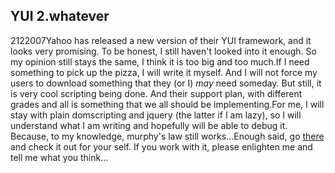 <article><h1>YUI 2.whatever</h1><time><span class="day">21</span><span class="month">2</span><span class="year">2007</span></time>Yahoo has released a new version of their YUI framework, and it looks very promising. To be honest, I still haven't looked into it enough. So my opinion still stays the same, I think it is too big and too much.If I need something to pick up the pizza, I will write it myself. And I will not force my users to download something that they (or I) <em>may</em> need someday. But still, it is very cool scripting being done. And their support plan, with different grades and all is something that we all should be implementing.For me, I will stay with plain domscripting and jquery (the latter if I am lazy), so I will understand what I am writing and hopefully will be able to debug it. Because, to my knowledge, murphy's law still works...Enough said, go <a href="http://yuiblog.com/blog/2007/02/20/yui-220-released/" title="YUI">there</a> and check it out for your self. If you work with it, please enlighten me and tell me what you think...</article>